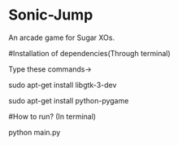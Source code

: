 # Sonic-Jump
An arcade game for Sugar XOs.


#Installation of dependencies(Through terminal)

Type these commands->
 
sudo apt-get install libgtk-3-dev

sudo apt-get install python-pygame


#How to run? (In terminal)

python main.py




